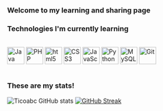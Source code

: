 ### Welcome to my learning and sharing page<br />

### Technologies I'm currently learning<br/>

<div style="display: inline_block"><br/>
    <img align="center" alt="Java" src="https://cdn.jsdelivr.net/gh/devicons/devicon/icons/java/java-original-wordmark.svg" width="40" height="40"/>
    <img align="center" alt="PHP" src="https://cdn.jsdelivr.net/gh/devicons/devicon/icons/php/php-original.svg" width="40" height="40"/>
    <img align="center" alt="html5" src="https://cdn.jsdelivr.net/gh/devicons/devicon/icons/html5/html5-original-wordmark.svg" width="40" height="40"/>
    <img align="center" alt="CSS3" src="https://cdn.jsdelivr.net/gh/devicons/devicon/icons/css3/css3-original-wordmark.svg" width="40" height="40"/>
    <img align="center" alt="JavaScript" src="https://cdn.jsdelivr.net/gh/devicons/devicon/icons/javascript/javascript-original.svg" width="40" height="40"/>
    <img align="center" alt="Python" src="https://cdn.jsdelivr.net/gh/devicons/devicon/icons/python/python-original-wordmark.svg" width="40" height="40"/>
    <img align="center" alt="MySQL" src="https://cdn.jsdelivr.net/gh/devicons/devicon/icons/mysql/mysql-original-wordmark.svg" width="40" height="40"/>
    <img align="center" alt="Git" src="https://cdn.jsdelivr.net/gh/devicons/devicon/icons/git/git-original.svg" width="40" height="40"/>
</div><br/>

### These are my stats!<br/>

![Ticoabc GitHub stats](https://github-readme-stats.vercel.app/api?username=ticoabc&show_icons=true&theme=dark)
[![GitHub Streak](https://streak-stats.demolab.com?user=ticoabc&theme=dark&mode=weekly)](https://git.io/streak-stats)<br />


<!---
- ### Página de Tiago de Freitas✋🏿
- 👋 Hi, I’m Tiago de Freitas
- 👀 I’m interested in backend programming
- 🌱 I’m currently learning Java; MySQLi; PHP;  Python
- 💞️ I’m looking to collaborate whit everyone
- 📫 tiagoabc@gmail.com
ticoabc/ticoabc is a ✨ special ✨ repository because its `README.md` (this file) appears on your GitHub profile.
You can click the Preview link to take a look at your changes.
--->
